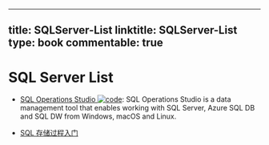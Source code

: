 
---
title: SQLServer-List
linktitle: SQLServer-List
type: book
commentable: true
---

# SQL Server List

- [SQL Operations Studio ![code](https://ng-tech.icu/assets/code.svg)](https://github.com/Microsoft/sqlopsstudio): SQL Operations Studio is a data management tool that enables working with SQL Server, Azure SQL DB and SQL DW from Windows, macOS and Linux.

- [SQL 存储过程入门](http://www.cnblogs.com/lideng/archive/2013/04/11/3013966.html)

    